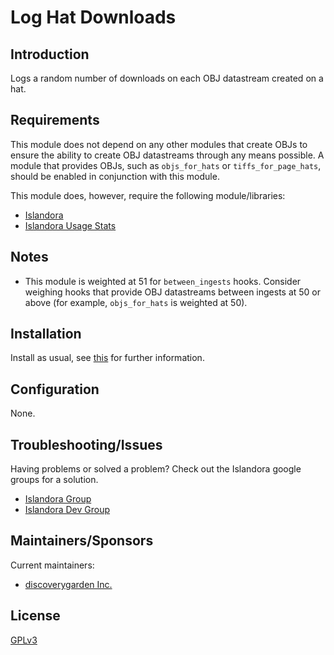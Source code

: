 # Log Hat Downloads

## Introduction

Logs a random number of downloads on each OBJ datastream created on a hat.

## Requirements

This module does not depend on any other modules that create OBJs to ensure the ability to create OBJ datastreams through any means possible. A module that provides OBJs, such as `objs_for_hats` or `tiffs_for_page_hats`, should be enabled in conjunction with this module.

This module does, however, require the following module/libraries:

* [Islandora](https://github.com/Islandora/islandora)
* [Islandora Usage Stats](https://github.com/discoverygarden/islandora_usage_stats)

## Notes

- This module is weighted at 51 for `between_ingests` hooks. Consider weighing hooks that provide OBJ datastreams between ingests at 50 or above (for example, `objs_for_hats` is weighted at 50).

## Installation

Install as usual, see [this](https://drupal.org/documentation/install/modules-themes/modules-7) for further information.

## Configuration

None.

## Troubleshooting/Issues

Having problems or solved a problem? Check out the Islandora google groups for a solution.

* [Islandora Group](https://groups.google.com/forum/?hl=en&fromgroups#!forum/islandora)
* [Islandora Dev Group](https://groups.google.com/forum/?hl=en&fromgroups#!forum/islandora-dev)

## Maintainers/Sponsors

Current maintainers:

* [discoverygarden Inc.](https://github.com/discoverygarden)

## License

[GPLv3](http://www.gnu.org/licenses/gpl-3.0.txt)
